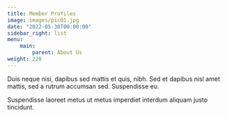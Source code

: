 ```yaml
---
title: Member Profiles
image: images/pic01.jpg
date: "2022-05-30T00:00:00"
sidebar_right: list
menu:
    main:
        parent: About Us
weight: 220
---
```

Duis neque nisi, dapibus sed mattis et quis, nibh. Sed et dapibus nisl amet
mattis, sed a rutrum accumsan sed. Suspendisse eu.
<!-- more -->
Suspendisse laoreet metus ut metus imperdiet interdum aliquam justo tincidunt.

